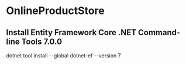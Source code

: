 # OnlineProductStore

## Install Entity Framework Core .NET Command-line Tools 7.0.0
dotnet tool install --global dotnet-ef --version 7